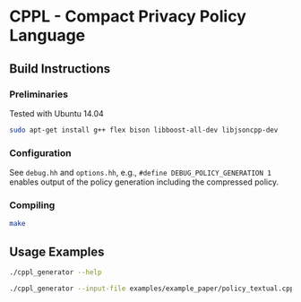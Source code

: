 # CPPL - Compact Privacy Policy Language

## Build Instructions

### Preliminaries

Tested with Ubuntu 14.04

```bash
sudo apt-get install g++ flex bison libboost-all-dev libjsoncpp-dev
```

### Configuration

See `debug.hh` and `options.hh`, e.g., ```#define DEBUG_POLICY_GENERATION 1``` enables output of the policy generation including the compressed policy.

### Compiling

```bash
make
```

## Usage Examples

```bash
./cppl_generator --help
```

```bash
./cppl_generator --input-file examples/example_paper/policy_textual.cppl --policy-definition-file examples/example_paper/policy_definition.json --variables-file examples/example_paper/policy_nodeparams_1.json --runtime-variables-file examples/example_paper/policy_noderuntimeparams_1.json
```
